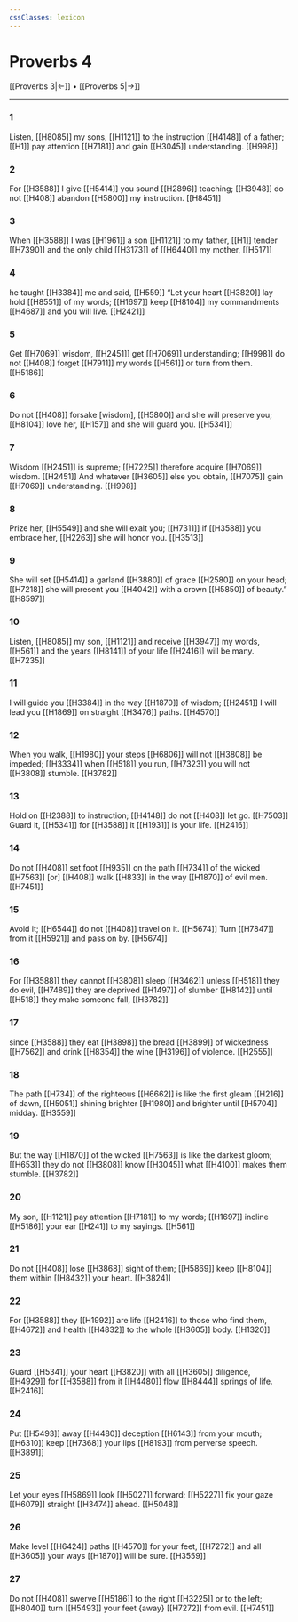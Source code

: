 ```yaml
---
cssClasses: lexicon
---
```


# Proverbs 4

[[Proverbs 3|←]] • [[Proverbs 5|→]]

---

### 1
Listen, [[H8085]] my sons, [[H1121]] to the instruction [[H4148]] of a father; [[H1]] pay attention [[H7181]] and gain [[H3045]] understanding. [[H998]]

### 2
For [[H3588]] I give [[H5414]] you  sound [[H2896]] teaching; [[H3948]] do not [[H408]] abandon [[H5800]] my instruction. [[H8451]]

### 3
When [[H3588]] I was [[H1961]] a son [[H1121]] to my father, [[H1]] tender [[H7390]] and the only child [[H3173]] of [[H6440]] my mother, [[H517]]

### 4
he taught [[H3384]] me and said, [[H559]] “Let your heart [[H3820]] lay hold [[H8551]] of my words; [[H1697]] keep [[H8104]] my commandments [[H4687]] and you will live. [[H2421]]

### 5
Get [[H7069]] wisdom, [[H2451]] get [[H7069]] understanding; [[H998]] do not [[H408]] forget [[H7911]] my words [[H561]] or turn from them. [[H5186]]

### 6
Do not [[H408]] forsake [wisdom], [[H5800]] and she will preserve you; [[H8104]] love her, [[H157]] and she will guard you. [[H5341]]

### 7
Wisdom [[H2451]] is supreme; [[H7225]] therefore acquire [[H7069]] wisdom. [[H2451]] And whatever [[H3605]] else you obtain, [[H7075]] gain [[H7069]] understanding. [[H998]]

### 8
Prize her, [[H5549]] and she will exalt you; [[H7311]] if [[H3588]] you embrace her, [[H2263]] she will honor you. [[H3513]]

### 9
She will set [[H5414]] a garland [[H3880]] of grace [[H2580]] on your head; [[H7218]] she will present you [[H4042]] with a crown [[H5850]] of beauty.” [[H8597]]

### 10
Listen, [[H8085]] my son, [[H1121]] and receive [[H3947]] my words, [[H561]] and the years [[H8141]] of your life [[H2416]] will be many. [[H7235]]

### 11
I will guide you [[H3384]] in the way [[H1870]] of wisdom; [[H2451]] I will lead you [[H1869]] on straight [[H3476]] paths. [[H4570]]

### 12
When you walk, [[H1980]] your steps [[H6806]] will not [[H3808]] be impeded; [[H3334]] when [[H518]] you run, [[H7323]] you will not [[H3808]] stumble. [[H3782]]

### 13
Hold on [[H2388]] to instruction; [[H4148]] do not [[H408]] let go. [[H7503]] Guard it, [[H5341]] for [[H3588]] it [[H1931]] is your life. [[H2416]]

### 14
Do not [[H408]] set foot [[H935]] on the path [[H734]] of the wicked [[H7563]] [or] [[H408]] walk [[H833]] in the way [[H1870]] of evil men. [[H7451]]

### 15
Avoid it; [[H6544]] do not [[H408]] travel on it. [[H5674]] Turn [[H7847]] from it [[H5921]] and pass on by. [[H5674]]

### 16
For [[H3588]] they cannot [[H3808]] sleep [[H3462]] unless [[H518]] they do evil, [[H7489]] they are deprived [[H1497]] of slumber [[H8142]] until [[H518]] they make someone fall, [[H3782]]

### 17
since [[H3588]] they eat [[H3898]] the bread [[H3899]] of wickedness [[H7562]] and drink [[H8354]] the wine [[H3196]] of violence. [[H2555]]

### 18
The path [[H734]] of the righteous [[H6662]] is like the first gleam [[H216]] of dawn, [[H5051]] shining brighter [[H1980]] and brighter until [[H5704]] midday. [[H3559]]

### 19
But the way [[H1870]] of the wicked [[H7563]] is like the darkest gloom; [[H653]] they do not [[H3808]] know [[H3045]] what [[H4100]] makes them stumble. [[H3782]]

### 20
My son, [[H1121]] pay attention [[H7181]] to my words; [[H1697]] incline [[H5186]] your ear [[H241]] to my sayings. [[H561]]

### 21
Do not [[H408]] lose [[H3868]] sight of them; [[H5869]] keep [[H8104]] them within [[H8432]] your heart. [[H3824]]

### 22
For [[H3588]] they [[H1992]] are life [[H2416]] to those who find them, [[H4672]] and health [[H4832]] to the whole [[H3605]] body. [[H1320]]

### 23
Guard [[H5341]] your heart [[H3820]] with all [[H3605]] diligence, [[H4929]] for [[H3588]] from it [[H4480]] flow [[H8444]] springs of life. [[H2416]]

### 24
Put [[H5493]] away [[H4480]] deception [[H6143]] from your mouth; [[H6310]] keep [[H7368]] your lips [[H8193]] from perverse speech. [[H3891]]

### 25
Let your eyes [[H5869]] look [[H5027]] forward; [[H5227]] fix your gaze [[H6079]] straight [[H3474]] ahead. [[H5048]]

### 26
Make level [[H6424]] paths [[H4570]] for your feet, [[H7272]] and all [[H3605]] your ways [[H1870]] will be sure. [[H3559]]

### 27
Do not [[H408]] swerve [[H5186]] to the right [[H3225]] or to the left; [[H8040]] turn [[H5493]] your feet {away} [[H7272]] from evil. [[H7451]]

